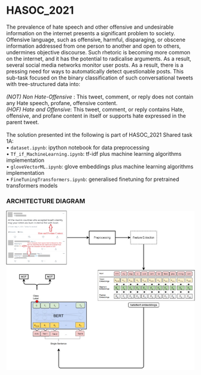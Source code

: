 # HASOC_2021
The prevalence of hate speech and other offensive and undesirable information on the internet presents a significant problem to society. Offensive language, such as offensive, harmful, disparaging, or obscene information addressed from one person to another and open to others, undermines objective discourse. Such rhetoric is becoming more common on the internet, and it has the potential to radicalise arguments. As a result, several social media networks monitor user posts. As a result, there is a pressing need for ways to automatically detect questionable posts.
This sub-task focused on the binary classification of such
conversational tweets with tree-structured data into:
<br>
<br>
*(NOT) Non Hate-Offensive* : This tweet, comment, or reply does not contain any Hate
speech, profane, offensive content.<br>
*(HOF) Hate and Offensive*: This tweet, comment, or reply contains Hate, offensive, and
profane content in itself or supports hate expressed in the parent tweet.
<br>
<br>
The solution presented int the following is part of HASOC_2021 Shared task 1A:<br>
• ```dataset.ipynb```: ipython notebook for data preprocessing<br>
• ```Tf_if_MachineLearning.ipynb```: tf-idf plus machine learning algorithms implementation<br>
• ```gloveVectorML.ipynb```: glove embeddings plus machine learning algorithms implementation<br>
• ```FineTuningTransformers.ipynb```: generalised finetuning for pretrained transformers models   
 
 ### ARCHITECTURE DIAGRAM
 ![example](https://github.com/basavraj-chinagundi/HASOC_2021/blob/main/architecture.jpg)
